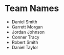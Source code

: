 # Team Names
- Daniel Smith
- Garrett Morgan
- Jordan Johnson
- Conner Tracy
- Robert Smith
- Daniel Taylor
